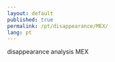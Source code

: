 ```yaml
---
layout: default
published: true
permalink: /pt/disappearance/MEX/
lang: pt
---
```


disappearance analysis MEX
